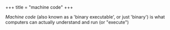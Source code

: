 +++
title = "machine code"
+++

*Machine code* (also known as a 'binary executable', or just 'binary') is what computers can actually understand and run (or "execute")